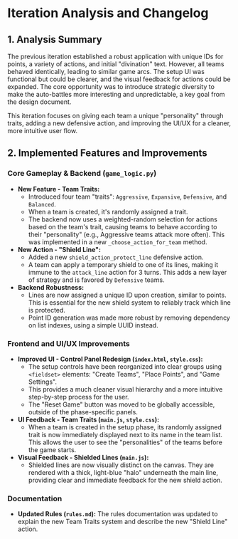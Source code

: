# Iteration Analysis and Changelog

## 1. Analysis Summary
The previous iteration established a robust application with unique IDs for points, a variety of actions, and initial "divination" text. However, all teams behaved identically, leading to similar game arcs. The setup UI was functional but could be clearer, and the visual feedback for actions could be expanded. The core opportunity was to introduce strategic diversity to make the auto-battles more interesting and unpredictable, a key goal from the design document.

This iteration focuses on giving each team a unique "personality" through traits, adding a new defensive action, and improving the UI/UX for a cleaner, more intuitive user flow.

## 2. Implemented Features and Improvements

### Core Gameplay & Backend (`game_logic.py`)
-   **New Feature - Team Traits:**
    -   Introduced four team "traits": `Aggressive`, `Expansive`, `Defensive`, and `Balanced`.
    -   When a team is created, it's randomly assigned a trait.
    -   The backend now uses a weighted-random selection for actions based on the team's trait, causing teams to behave according to their "personality" (e.g., Aggressive teams attack more often). This was implemented in a new `_choose_action_for_team` method.
-   **New Action - "Shield Line":**
    -   Added a new `shield_action_protect_line` defensive action.
    -   A team can apply a temporary shield to one of its lines, making it immune to the `attack_line` action for 3 turns. This adds a new layer of strategy and is favored by `Defensive` teams.
-   **Backend Robustness:**
    -   Lines are now assigned a unique ID upon creation, similar to points. This is essential for the new shield system to reliably track which line is protected.
    -   Point ID generation was made more robust by removing dependency on list indexes, using a simple UUID instead.

### Frontend and UI/UX Improvements
-   **Improved UI - Control Panel Redesign (`index.html`, `style.css`):**
    -   The setup controls have been reorganized into clear groups using `<fieldset>` elements: "Create Teams", "Place Points", and "Game Settings".
    -   This provides a much cleaner visual hierarchy and a more intuitive step-by-step process for the user.
    -   The "Reset Game" button was moved to be globally accessible, outside of the phase-specific panels.
-   **UI Feedback - Team Traits (`main.js`, `style.css`):**
    -   When a team is created in the setup phase, its randomly assigned trait is now immediately displayed next to its name in the team list. This allows the user to see the "personalities" of the teams before the game starts.
-   **Visual Feedback - Shielded Lines (`main.js`):**
    -   Shielded lines are now visually distinct on the canvas. They are rendered with a thick, light-blue "halo" underneath the main line, providing clear and immediate feedback for the new shield action.

### Documentation
-   **Updated Rules (`rules.md`):** The rules documentation was updated to explain the new Team Traits system and describe the new "Shield Line" action.